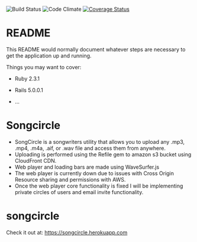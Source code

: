 ![Build Status](https://codeship.com/projects/e8b357e0-76c1-0134-9322-463148144e7e/status?branch=master)
![Code Climate](https://codeclimate.com/github/RusselViola/songcircle.png)
[![Coverage Status](https://coveralls.io/repos/github/RusselViola/songcircle/badge.svg?branch=master)](https://coveralls.io/github/RusselViola/songcircle?branch=master)
# README

This README would normally document whatever steps are necessary to get the
application up and running.

Things you may want to cover:

* Ruby 2.3.1
* Rails 5.0.0.1

* ...
# Songcircle
* SongCircle is a songwriters utility that allows you to upload any .mp3, .mp4, .m4a, .aif, or .wav file and access them from anywhere.
* Uploading is performed using the Refile gem to amazon s3 bucket using CloudFront CDN.
* Web player and loading bars are made using WaveSurfer.js
* The web player is currently down due to issues with Cross Origin Resource sharing and permissions with AWS.
* Once the web player core functionality is fixed I will be implementing private circles of users and email invite functionality.

# songcircle
Check it out at:
https://songcircle.herokuapp.com
